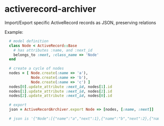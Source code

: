 activerecord-archiver
=====================

Import/Export specific ActiveRecord records as JSON, preserving relations

Example:

```ruby
  # model definition
  class Node < ActiveRecord::Base
    # has attributes :name, and :next_id
    belongs_to :next, :class_name => 'Node'
  end
  
  # create a cycle of nodes
  nodes = [ Node.create(:name => 'a'),
            Node.create(:name => 'b'),
            Node.create(:name => 'c') ]
  nodes[0].update_attribute :next_id, nodes[1].id
  nodes[1].update_attribute :next_id, nodes[2].id
  nodes[2].update_attribute :next_id, nodes[0].id
  
  # export
  json = ActiveRecordArchiver.export Node => [nodes, [:name, :next]]
  
  # json is '{"Node":[{"name":"a","next":1},{"name":"b","next":2},{"name":"c","next":0}]}'
```
